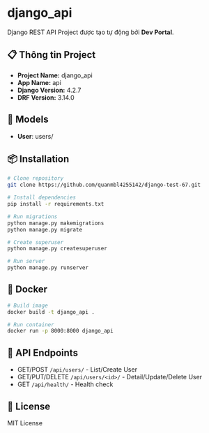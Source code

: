# django_api

Django REST API Project được tạo tự động bởi **Dev Portal**.

## 📋 Thông tin Project

- **Project Name:** django_api
- **App Name:** api
- **Django Version:** 4.2.7
- **DRF Version:** 3.14.0

## 🚀 Models

- **User**: users/

## 📦 Installation

```bash
# Clone repository
git clone https://github.com/quanmbl4255142/django-test-67.git

# Install dependencies
pip install -r requirements.txt

# Run migrations
python manage.py makemigrations
python manage.py migrate

# Create superuser
python manage.py createsuperuser

# Run server
python manage.py runserver
```

## 🐳 Docker

```bash
# Build image
docker build -t django_api .

# Run container
docker run -p 8000:8000 django_api
```

## 🔗 API Endpoints

- GET/POST `/api/users/` - List/Create User
- GET/PUT/DELETE `/api/users/<id>/` - Detail/Update/Delete User
- GET `/api/health/` - Health check

## 📝 License

MIT License
